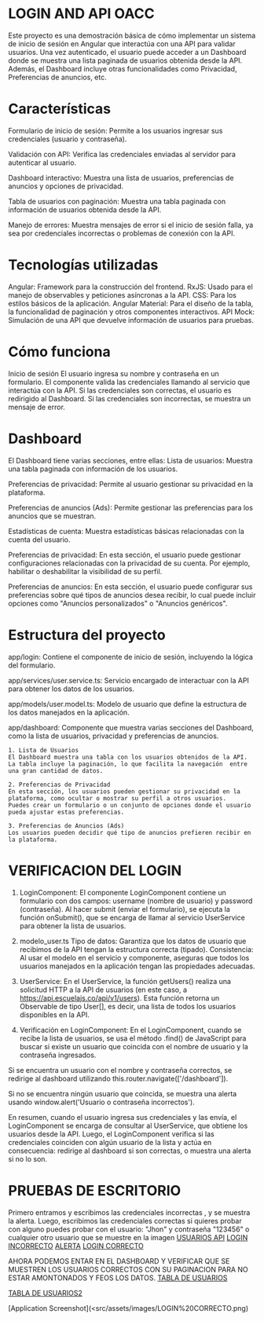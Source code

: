# LOGIN AND API OACC 

Este proyecto es una demostración básica de cómo implementar un sistema de inicio de sesión en Angular que interactúa con una API para validar usuarios. Una vez autenticado, el usuario puede acceder a un Dashboard donde se muestra una lista paginada de usuarios obtenida desde la API. Además, el Dashboard incluye otras funcionalidades como Privacidad, Preferencias de anuncios, etc.

# Características

Formulario de inicio de sesión: Permite a los usuarios ingresar sus credenciales (usuario y contraseña).

Validación con API: Verifica las credenciales enviadas al servidor para autenticar al usuario.

Dashboard interactivo: Muestra una lista de usuarios, preferencias de anuncios y opciones de privacidad.

Tabla de usuarios con paginación: Muestra una tabla paginada con información de usuarios obtenida desde la API.

Manejo de errores: Muestra mensajes de error si el inicio de sesión falla, ya sea por credenciales incorrectas o problemas de conexión con la API.

# Tecnologías utilizadas

Angular: Framework para la construcción del frontend.
RxJS: Usado para el manejo de observables y peticiones asíncronas a la API.
CSS: Para los estilos básicos de la aplicación.
Angular Material: Para el diseño de la tabla, la funcionalidad de paginación y otros componentes interactivos.
API Mock: Simulación de una API que devuelve información de usuarios para pruebas.


# Cómo funciona
Inicio de sesión
El usuario ingresa su nombre y contraseña en un formulario.
El componente valida las credenciales llamando al servicio que interactúa con la API.
Si las credenciales son correctas, el usuario es redirigido al Dashboard.
Si las credenciales son incorrectas, se muestra un mensaje de error.

# Dashboard
El Dashboard tiene varias secciones, entre ellas:
Lista de usuarios: Muestra una tabla paginada con información de los usuarios.

Preferencias de privacidad: Permite al usuario gestionar su privacidad en la plataforma.

Preferencias de anuncios (Ads): Permite gestionar las preferencias para los anuncios que se muestran.

Estadísticas de cuenta: Muestra estadísticas básicas relacionadas con la cuenta del usuario.

Preferencias de privacidad:
En esta sección, el usuario puede gestionar configuraciones relacionadas con la privacidad de su cuenta. Por ejemplo, habilitar o deshabilitar la visibilidad de su perfil.

Preferencias de anuncios:
En esta sección, el usuario puede configurar sus preferencias sobre qué tipos de anuncios desea recibir, lo cual puede incluir opciones como "Anuncios personalizados" o "Anuncios genéricos".

# Estructura del proyecto
app/login: Contiene el componente de inicio de sesión, incluyendo la lógica del formulario.

app/services/user.service.ts: Servicio encargado de interactuar con la API para obtener los datos de los usuarios.

app/models/user.model.ts: Modelo de usuario que define la estructura de los datos manejados en la aplicación.

app/dashboard: Componente que muestra varias secciones del Dashboard, como la lista de usuarios, privacidad y preferencias de anuncios.

    1. Lista de Usuarios
    El Dashboard muestra una tabla con los usuarios obtenidos de la API. La tabla incluye la paginación, lo que facilita la navegación  entre una gran cantidad de datos.

    2. Preferencias de Privacidad
    En esta sección, los usuarios pueden gestionar su privacidad en la plataforma, como ocultar o mostrar su perfil a otros usuarios.   Puedes crear un formulario o un conjunto de opciones donde el usuario pueda ajustar estas preferencias.

    3. Preferencias de Anuncios (Ads)
    Los usuarios pueden decidir qué tipo de anuncios prefieren recibir en la plataforma.


# VERIFICACION DEL LOGIN
1. LoginComponent:
El componente LoginComponent contiene un formulario con dos campos: username (nombre de usuario) y password (contraseña).
Al hacer submit (enviar el formulario), se ejecuta la función onSubmit(), que se encarga de llamar al servicio UserService para obtener la lista de usuarios.

2. modelo_user.ts
Tipo de datos: Garantiza que los datos de usuario que recibimos de la API tengan la estructura correcta (tipado).
Consistencia: Al usar el modelo en el servicio y componente, aseguras que todos los usuarios manejados en la aplicación tengan las propiedades adecuadas.

3. UserService:
En el UserService, la función getUsers() realiza una solicitud HTTP a la API de usuarios (en este caso, a https://api.escuelajs.co/api/v1/users).
Esta función retorna un Observable de tipo User[], es decir, una lista de todos los usuarios disponibles en la API.

4. Verificación en LoginComponent:
En el LoginComponent, cuando se recibe la lista de usuarios, se usa el método .find() de JavaScript para buscar si existe un usuario que coincida con el nombre de usuario y la contraseña ingresados.

Si se encuentra un usuario con el nombre y contraseña correctos, se redirige al dashboard utilizando this.router.navigate(['/dashboard']).

Si no se encuentra ningún usuario que coincida, se muestra una alerta usando window.alert('Usuario o contraseña incorrectos').

En resumen, cuando el usuario ingresa sus credenciales y las envía, el LoginComponent se encarga de consultar al UserService, que obtiene los usuarios desde la API. Luego, el LoginComponent verifica si las credenciales coinciden con algún usuario de la lista y actúa en consecuencia: redirige al dashboard si son correctas, o muestra una alerta si no lo son.

# PRUEBAS DE ESCRITORIO
Primero entramos y escribimos las credenciales incorrectas , y se muestra la alerta. Luego, escribimos las credenciales correctas
si quieres probar con alguno puedes probar con el usuario: "Jhon" y contraseña "123456" o cualquier otro usuario que se muestre en la imagen
[USUARIOS API](<src/assets/images/LISTA DE USUARIOS API.png>)
[LOGIN INCORRECTO](<src/assets/images/LOGIN INCORRECTO1.png>)
[ALERTA](<src/assets/images/LOGIN INCORRECTO2.png>)
[LOGIN CORRECTO](<src/assets/images/LOGIN CORRECTO.png>)

AHORA PODEMOS ENTAR EN EL DASHBOARD Y VERIFICAR QUE SE MUESTREN LOS USUARIOS CORRECTOS CON SU PAGINACION PARA NO ESTAR AMONTONADOS Y FEOS LOS DATOS.
[TABLA DE USUARIOS](<src/assets/images/TABLA DE USUARIOS.png>)

[TABLA DE USUARIOS2](<src/assets/images/TABLA DE USUARIOS2.png>)





[Application Screenshot](<src/assets/images/LOGIN%20CORRECTO.png)




